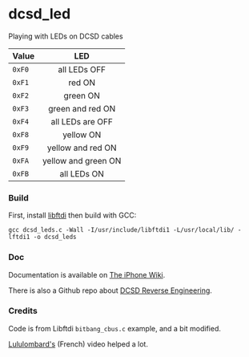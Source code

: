 # dcsd_led
Playing with LEDs on DCSD cables

| Value  | LED        |
|-------|:----------:|
| `0xF0` | all LEDs OFF |
| `0xF1` | red ON |
| `0xF2`| green ON|
| `0xF3`| green and red ON |
| `0xF4` | all LEDs are OFF|
| `0xF8` | yellow ON |
| `0xF9` | yellow and red ON |
| `0xFA` | yellow and green ON |
| `0xFB` | all LEDs ON |

### Build

First, install [libftdi](https://www.intra2net.com/en/developer/libftdi/index.php) then build with GCC:

`gcc dcsd_leds.c -Wall -I/usr/include/libftdi1 -L/usr/local/lib/ -lftdi1 -o dcsd_leds`

### Doc

Documentation is available on [The iPhone Wiki](https://www.theiphonewiki.com/wiki/DCSD_Cable).

There is also a Github repo about [DCSD Reverse Engineering](https://github.com/lululombard/DCSD-reverse-engineering).

### Credits

Code is from Libftdi `bitbang_cbus.c` example, and a bit modified.

[Lululombard's](https://www.youtube.com/watch?v=QEdPzHy-dbc&t) (French) video helped a lot.
